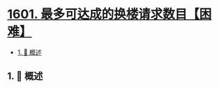 # [1601. 最多可达成的换楼请求数目【困难】](https://github.com/tnotesjs/TNotes.leetcode/tree/main/notes/1601.%20%E6%9C%80%E5%A4%9A%E5%8F%AF%E8%BE%BE%E6%88%90%E7%9A%84%E6%8D%A2%E6%A5%BC%E8%AF%B7%E6%B1%82%E6%95%B0%E7%9B%AE%E3%80%90%E5%9B%B0%E9%9A%BE%E3%80%91)

<!-- region:toc -->

- [1. 📝 概述](#1--概述)

<!-- endregion:toc -->

## 1. 📝 概述
